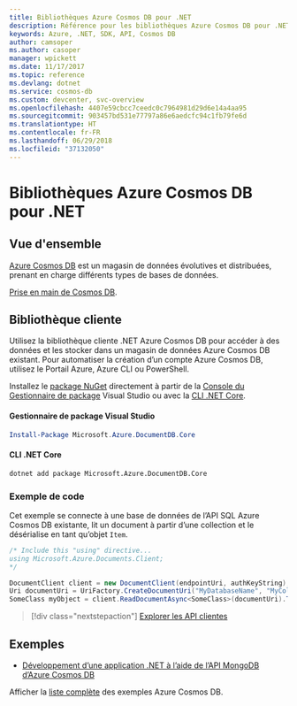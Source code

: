 ```yaml
---
title: Bibliothèques Azure Cosmos DB pour .NET
description: Référence pour les bibliothèques Azure Cosmos DB pour .NET
keywords: Azure, .NET, SDK, API, Cosmos DB
author: camsoper
ms.author: casoper
manager: wpickett
ms.date: 11/17/2017
ms.topic: reference
ms.devlang: dotnet
ms.service: cosmos-db
ms.custom: devcenter, svc-overview
ms.openlocfilehash: 4407e59cbcc7ceedc0c7964981d29d6e14a4aa95
ms.sourcegitcommit: 903457bd531e77797a86e6aedcfc94c1fb79fe6d
ms.translationtype: HT
ms.contentlocale: fr-FR
ms.lasthandoff: 06/29/2018
ms.locfileid: "37132050"
---
```

# <a name="azure-cosmos-db-libraries-for-net"></a>Bibliothèques Azure Cosmos DB pour .NET

## <a name="overview"></a>Vue d'ensemble

[Azure Cosmos DB](https://docs.microsoft.com/azure/cosmos-db/introduction) est un magasin de données évolutives et distribuées, prenant en charge différents types de bases de données.

[Prise en main de Cosmos DB](https://docs.microsoft.com/azure/cosmos-db/create-sql-api-dotnet).

## <a name="client-library"></a>Bibliothèque cliente

Utilisez la bibliothèque cliente .NET Azure Cosmos DB pour accéder à des données et les stocker dans un magasin de données Azure Cosmos DB existant.  Pour automatiser la création d’un compte Azure Cosmos DB, utilisez le Portail Azure, Azure CLI ou PowerShell.

Installez le [package NuGet](https://www.nuget.org/packages/Microsoft.Azure.DocumentDB.Core) directement à partir de la [Console du Gestionnaire de package][PackageManager] Visual Studio ou avec la [CLI .NET Core][DotNetCLI].

#### <a name="visual-studio-package-manager"></a>Gestionnaire de package Visual Studio

```powershell
Install-Package Microsoft.Azure.DocumentDB.Core
```

#### <a name="net-core-cli"></a>CLI .NET Core

```bash
dotnet add package Microsoft.Azure.DocumentDB.Core
```

### <a name="code-example"></a>Exemple de code

Cet exemple se connecte à une base de données de l’API SQL Azure Cosmos DB existante, lit un document à partir d’une collection et le désérialise en tant qu’objet `Item`.   

```csharp
/* Include this "using" directive...
using Microsoft.Azure.Documents.Client;
*/

DocumentClient client = new DocumentClient(endpointUri, authKeyString);
Uri documentUri = UriFactory.CreateDocumentUri("MyDatabaseName", "MyCollectionName", "DocumentId");
SomeClass myObject = client.ReadDocumentAsync<SomeClass>(documentUri).ToString().Result;
```

> [!div class="nextstepaction"]
> [Explorer les API clientes](/dotnet/api/overview/azure/cosmosdb/client)

## <a name="samples"></a>Exemples

* [Développement d’une application .NET à l’aide de l’API MongoDB d’Azure Cosmos DB](https://azure.microsoft.com/resources/samples/azure-cosmos-db-mongodb-dotnet-getting-started/)

Afficher la [liste complète](https://azure.microsoft.com/resources/samples/?platform=dotnet&term=cosmosdb) des exemples Azure Cosmos DB.

[PackageManager]: https://docs.microsoft.com/nuget/tools/package-manager-console
[DotNetCLI]: https://docs.microsoft.com/dotnet/core/tools/dotnet-add-package
